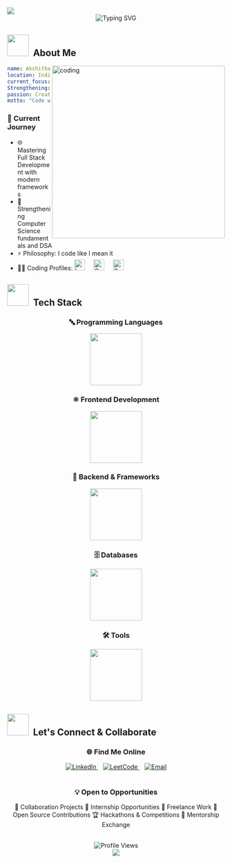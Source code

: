 # <div align="center">

  <img src="https://capsule-render.vercel.app/api?type=waving&color=0:6a0572,50:b9379d,100:4a00e0&height=200&section=header&text=Hey%20There!%20I'm%20Akshitha%20Yadav%20👋&fontSize=40&fontColor=ffffff&animation=twinkling&fontAlignY=40&desc=Welcome%20to%20my%20GitHub%20Profile!&descAlignY=65&descAlign=50&descSize=16"/>

<div align="center">

  <!-- Typing animation instead of static name repeat -->
  <img src="https://readme-typing-svg.herokuapp.com?font=JetBrains+Mono&size=22&pause=1000&color=F075AA&center=true&vCenter=true&width=700&lines=🚀+Computer+Science+Student+%7C+Aspiring+SDE;🏆+Top+250+Walmart+CodeHers+2025;💻+Solved+500%2B+LeetCode+Problems;🌟+Building+impactful+tech+one+line+at+a+time!" alt="Typing SVG" />

</div>


## <img src="https://user-images.githubusercontent.com/74038190/213844263-a8897a51-32f4-4b3b-b5c2-e1528b89f6f3.png" width="50px" /> &nbsp;About Me

<img align="right" alt="coding" width="400" src="https://user-images.githubusercontent.com/59734313/157189039-c09b3e38-9f42-42c0-ab54-14f1574190a7.gif">

```yaml
name: Akshitha Yadav
location: India
current_focus: DSA & Full Stack Development 
Strengthening: Computer Science fundamentals and DSA
passion: Creating impactful solutions through elegant code
motto: "Code with purpose, learn with curiosity"
```
### 🎯 Current Journey
- 🌐 Mastering Full Stack Development with modern frameworks
- 🧠 Strengthening Computer Science fundamentals and DSA
- ⚡ Philosophy: I code like I mean it
- 👩‍💻 Coding Profiles: <a href="https://leetcode.com/u/akshitha_10-b32_/" target="blank"><img src="https://upload.wikimedia.org/wikipedia/commons/1/19/LeetCode_logo_black.png" alt="LeetCode" height="25" width="25" /></a>     <a href="https://codeforces.com/profile/Akshithayadav-b/" target="blank"><img src="https://raw.githubusercontent.com/rahuldkjain/github-profile-readme-generator/master/src/images/icons/Social/codeforces.svg" alt="Codeforces" height="25" width="25" /></a>     <a href="https://www.geeksforgeeks.org/user/akshithayadav_b/" target="blank"><img src="https://raw.githubusercontent.com/rahuldkjain/github-profile-readme-generator/master/src/images/icons/Social/geeks-for-geeks.svg" alt="GeeksforGeeks" height="25" width="25" /></a>


## <img src="https://user-images.githubusercontent.com/74038190/212257472-08e52665-c503-4bd9-aa20-f5a4dae769b5.gif" width="50"> &nbsp;Tech Stack

<div align="center">

  <h3>🔤 Programming Languages</h3>
  <img src="https://skillicons.dev/icons?i=java,python,javascript,c&theme=dark&perline=6" style="width:120px; height:auto;" />

  <h3>⚛ Frontend Development</h3>
  <img src="https://skillicons.dev/icons?i=html,css,react,tailwind&theme=dark&perline=4" style="width:120px; height:auto;" />

  <h3>🔧 Backend & Frameworks</h3>
  <img src="https://skillicons.dev/icons?i=nodejs,express,django,flask&theme=dark&perline=5" style="width:120px; height:auto;" />

  <h3>🗄 Databases</h3>
  <img src="https://skillicons.dev/icons?i=mysql,mongodb,postgresql&theme=dark&perline=4" style="width:120px; height:auto;" />

  <h3>🛠 Tools</h3>
  <img src="https://skillicons.dev/icons?i=git,github,vscode,postman,linux&theme=dark&perline=6" style="width:120px; height:auto;" />

</div>


## <img src="https://user-images.githubusercontent.com/74038190/216122041-518ac897-8d92-4c6b-9b3f-ca01dcaf38ee.png" width="50" /> &nbsp;Let's Connect & Collaborate

<div align="center">

### 🌐 Find Me Online
<a href="https://linkedin.com/in/akshitha-yadav-bathula-9ab324259" target="_blank">
  <img src="https://img.shields.io/badge/LinkedIn-Let's%20Connect-0077B5?style=for-the-badge&logo=linkedin&logoColor=white&labelColor=0077B5&color=667eea" alt="LinkedIn" />
</a>
&nbsp;&nbsp;
<a href="https://www.leetcode.com/akshitha_10-b32_" target="_blank"> 
  <img src="https://img.shields.io/badge/LeetCode-Solve%20Together-FFA116?style=for-the-badge&logo=leetcode&logoColor=white&labelColor=FFA116&color=F075AA" alt="LeetCode" />
</a>
&nbsp;&nbsp;
<a href="mailto:akshithayadavbathula27@gmail.com">
  <img src="https://img.shields.io/badge/Email-Say%20Hello-D14836?style=for-the-badge&logo=gmail&logoColor=white&labelColor=D14836&color=764ba2" alt="Email" />
</a>
<br><br>

### 💡 Open to Opportunities

🤝 Collaboration Projects    🚀 Internship Opportunities
💼 Freelance Work           🎯 Open Source Contributions
🏆 Hackathons & Competitions 🌱 Mentorship Exchange


<br>

<img src="https://komarev.com/ghpvc/?username=akshithayadav&style=for-the-badge&color=667eea&labelColor=0D1117&label=Profile+Views" alt="Profile Views" />


<div align="center">
  <img src="https://capsule-render.vercel.app/api?type=waving&color=0:6a0572,50:b9379d,100:4a00e0&height=200&section=footer&text=Thanks%20for%20visiting!&fontSize=28&fontColor=ffffff&animation=twinkling&fontAlignY=40&desc=Always%20learning%2C%20always%20growing%2C%20always%20coding%20💻&descAlign=50&descAlignY=70&descSize=16" />
</div>

